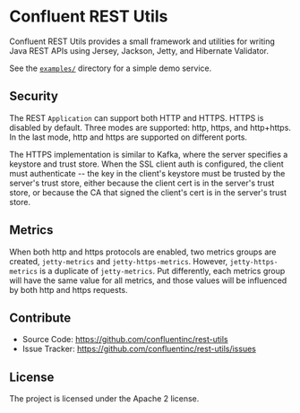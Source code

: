 Confluent REST Utils
====================

Confluent REST Utils provides a small framework and utilities for writing Java
REST APIs using Jersey, Jackson, Jetty, and Hibernate Validator.

See the [`examples/`](examples/) directory for a simple demo service.

Security
--------
The REST `Application` can support both HTTP and HTTPS. HTTPS is disabled by default. Three modes are supported:
http, https, and http+https. In the last mode, http and https are supported on different ports.

The HTTPS implementation is similar to Kafka, where the server specifies a keystore and trust store. When the SSL
client auth is configured, the client must authenticate -- the key in the client's keystore must be trusted by
the server's trust store, either because the client cert is in the server's trust store, or because the CA that signed
the client's cert is in the server's trust store.

Metrics
-------
When both http and https protocols are enabled, two metrics groups are created, `jetty-metrics` and
`jetty-https-metrics`. However, `jetty-https-metrics` is a duplicate of `jetty-metrics`. Put differently, each
metrics group will have the same value for all metrics, and those values will be influenced by both http and
https requests.

Contribute
----------

- Source Code: https://github.com/confluentinc/rest-utils
- Issue Tracker: https://github.com/confluentinc/rest-utils/issues

License
-------

The project is licensed under the Apache 2 license.
